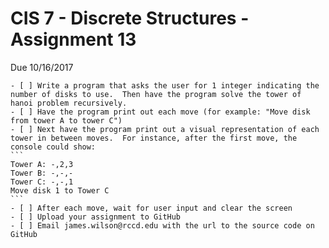 ﻿# CIS 7 - Discrete Structures - Assignment 13
Due 10/16/2017

    - [ ] Write a program that asks the user for 1 integer indicating the number of disks to use.  Then have the program solve the tower of hanoi problem recursively.
	- [ ] Have the program print out each move (for example: "Move disk from tower A to tower C")
	- [ ] Next have the program print out a visual representation of each tower in between moves.  For instance, after the first move, the console could show:
	```
	Tower A: -,2,3
	Tower B: -,-,-
	Tower C: -,-,1
	Move disk 1 to Tower C
	```
	- [ ] After each move, wait for user input and clear the screen
    - [ ] Upload your assignment to GitHub
    - [ ] Email james.wilson@rccd.edu with the url to the source code on GitHub	
	
	
	